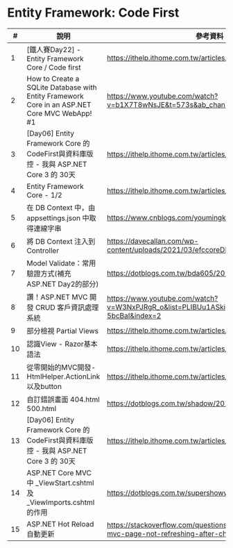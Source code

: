 ﻿# Entity Framework: Code First

| #   | 說明                                                                                           | 參考資料                                                                                        |
|-----|----------------------------------------------------------------------------------------------|---------------------------------------------------------------------------------------------|
| 1   | [鐵人賽Day22] - Entity Framework Core / Code first                                              | https://ithelp.ithome.com.tw/articles/10208362?sc=iThelpR                                   |
| 2   | How to Create a SQLite Database with Entity Framework Core in an ASP.NET Core MVC WebApp! #1 | https://www.youtube.com/watch?v=b1X7T8wNsJE&t=573s&ab_channel=CodingUnderPressure           |
| 3   | [Day06] Entity Framework Core 的 CodeFirst與資料庫版控 - 我與 ASP.NET Core 3 的 30天                    | https://ithelp.ithome.com.tw/articles/10240606                                              |
| 4   | Entity Framework Core - 1/2                                                                  | https://ithelp.ithome.com.tw/articles/10207585                                              |
| 5   | 在 DB Context 中，由 appsettings.json 中取得連線字串                                                    | https://www.cnblogs.com/youmingkuang/p/14544533.html                                        |
| 6   | 將 DB Context 注入到 Controller                                                                  | https://davecallan.com/wp-content/uploads/2021/03/efccoreDI.png                             |
| 7   | Model Validate：常用驗證方式(補充ASP.NET Day2的部分)                                                     | https://dotblogs.com.tw/bda605/2019/01/27/211511                                            |
| 8   | 讚！ASP.NET MVC 開發 CRUD 客戶資訊處理系統                                                               | https://www.youtube.com/watch?v=W3NxPJRgR_o&list=PLIBUu1ASkigZyUnTglm-i_XH7h-5bcBaI&index=2 |
| 9   | 部分檢視 Partial Views                                                                           | https://ithelp.ithome.com.tw/articles/10208664                                              |
| 10  | 認識View - Razor基本語法                                                                           | https://ithelp.ithome.com.tw/articles/10160185                                              |
| 11  | 從零開始的MVC開發-HtmlHelper.ActionLink以及button                                                     | https://ithelp.ithome.com.tw/articles/10188851                                              |
| 12  | 自訂錯誤畫面 404.html 500.html                                                                     | https://dotblogs.com.tw/shadow/2018/09/03/164503                                            |
| 13  | [Day06] Entity Framework Core 的 CodeFirst與資料庫版控 - 我與 ASP.NET Core 3 的 30天                    | https://ithelp.ithome.com.tw/articles/10240606                                              |
| 14  | ASP.NET Core MVC 中 _ViewStart.cshtml 及 _ViewImports.cshtml 的作用                               | https://dotblogs.com.tw/supershowwei/2020/04/06/090251                                      |
| 15  | ASP.NET Hot Reload 自動更新                                                                      | https://stackoverflow.com/questions/53639969/net-core-mvc-page-not-refreshing-after-changes |